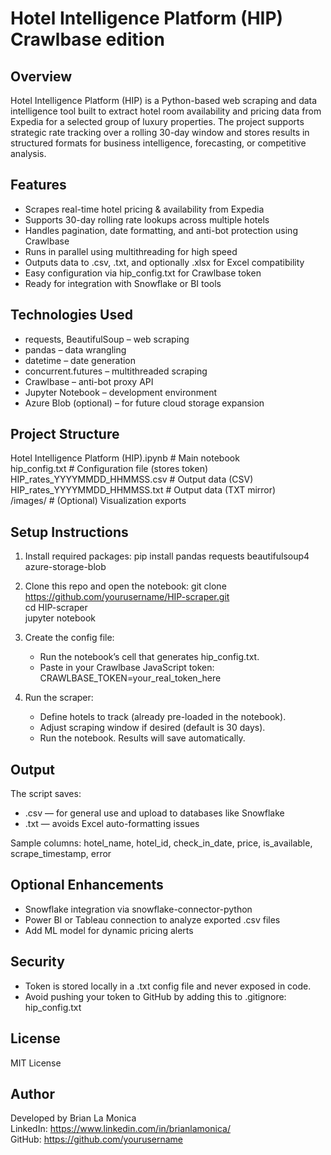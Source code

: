 Hotel Intelligence Platform (HIP)
Crawlbase edition
=================================

Overview
--------
Hotel Intelligence Platform (HIP) is a Python-based web scraping and data intelligence tool built to extract hotel room availability and pricing data from Expedia for a selected group of luxury properties. The project supports strategic rate tracking over a rolling 30-day window and stores results in structured formats for business intelligence, forecasting, or competitive analysis.

Features
--------
- Scrapes real-time hotel pricing & availability from Expedia  
- Supports 30-day rolling rate lookups across multiple hotels  
- Handles pagination, date formatting, and anti-bot protection using Crawlbase  
- Runs in parallel using multithreading for high speed  
- Outputs data to .csv, .txt, and optionally .xlsx for Excel compatibility  
- Easy configuration via hip_config.txt for Crawlbase token  
- Ready for integration with Snowflake or BI tools

Technologies Used
-----------------
- requests, BeautifulSoup – web scraping
- pandas – data wrangling
- datetime – date generation
- concurrent.futures – multithreaded scraping
- Crawlbase – anti-bot proxy API
- Jupyter Notebook – development environment
- Azure Blob (optional) – for future cloud storage expansion

Project Structure
-----------------
Hotel Intelligence Platform (HIP).ipynb  # Main notebook  
hip_config.txt                           # Configuration file (stores token)  
HIP_rates_YYYYMMDD_HHMMSS.csv           # Output data (CSV)  
HIP_rates_YYYYMMDD_HHMMSS.txt           # Output data (TXT mirror)  
/images/                                 # (Optional) Visualization exports

Setup Instructions
------------------
1. Install required packages:
   pip install pandas requests beautifulsoup4 azure-storage-blob

2. Clone this repo and open the notebook:
   git clone https://github.com/yourusername/HIP-scraper.git  
   cd HIP-scraper  
   jupyter notebook

3. Create the config file:
   - Run the notebook’s cell that generates hip_config.txt.
   - Paste in your Crawlbase JavaScript token:
     CRAWLBASE_TOKEN=your_real_token_here

4. Run the scraper:
   - Define hotels to track (already pre-loaded in the notebook).
   - Adjust scraping window if desired (default is 30 days).
   - Run the notebook. Results will save automatically.

Output
------
The script saves:
- .csv — for general use and upload to databases like Snowflake
- .txt — avoids Excel auto-formatting issues

Sample columns:
hotel_name, hotel_id, check_in_date, price, is_available, scrape_timestamp, error

Optional Enhancements
---------------------
- Snowflake integration via snowflake-connector-python  
- Power BI or Tableau connection to analyze exported .csv files  
- Add ML model for dynamic pricing alerts

Security
--------
- Token is stored locally in a .txt config file and never exposed in code.
- Avoid pushing your token to GitHub by adding this to .gitignore:
  hip_config.txt

License
-------
MIT License

Author
------
Developed by Brian La Monica  
LinkedIn: https://www.linkedin.com/in/brianlamonica/  
GitHub: https://github.com/yourusername
